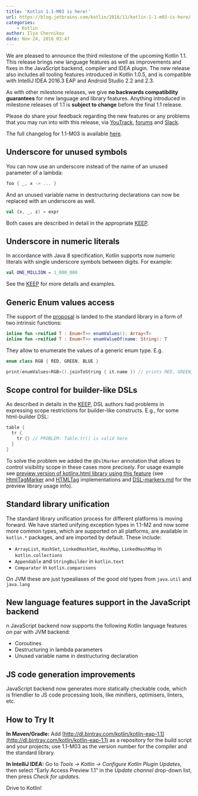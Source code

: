 ```yaml
---
title: 'Kotlin 1.1-M03 is here!'
url: https://blog.jetbrains.com/kotlin/2016/11/kotlin-1-1-m03-is-here/
categories:
    - Kotlin
author: Ilya Chernikov
date: Nov 24, 2016 03:47
---
```

We are pleased to announce the third milestone of the upcoming Kotlin 1.1. This release brings new language features as well as improvements and fixes in the JavaScript backend, compiler and IDEA plugin. The new release also includes all tooling features introduced in Kotlin 1.0.5, and is compatible with IntelliJ IDEA 2016.3 EAP and Android Studio 2.2 and 2.3.

As with other milestone releases, we give **no backwards compatibility guarantees** for new language and library features. Anything introduced in milestone releases of 1.1 is **subject to change** before the final 1.1 release.

Please do share your feedback regarding the new features or any problems that you may run into with this release, via [YouTrack](https://youtrack.jetbrains.com/issues/KT), [forums](https://discuss.kotlinlang.org) and [Slack](http://kotlinlang.slack.com/).

The full changelog for 1.1-M03 is available [here](https://github.com/JetBrains/kotlin/blob/1.1-M03/ChangeLog.md).

<span id="more-4380"></span>

## Underscore for unused symbols

You can now use an underscore instead of the name of an unused parameter of a lambda:

```kotlin
foo { _, x -> ... }
```

And an unused variable name in destructuring declarations can now be replaced with an underscore as well.

```kotlin
val (x, _, z) = expr
```

Both cases are described in detail in the appropriate [KEEP](https://github.com/Kotlin/KEEP/blob/master/proposals/underscore-for-unused-parameters.md).

## Underscore in numeric literals

In accordance with Java 8 specification, Kotlin supports now numeric literals with single underscore symbols between digits. For example:

```kotlin
val ONE_MILLION = 1_000_000
```

See the [KEEP](https://github.com/Kotlin/KEEP/blob/master/proposals/underscores-in-numeric-literals.md) for more details and examples.

## Generic Enum values access

The support of the [proposal](https://github.com/Kotlin/KEEP/blob/master/proposals/generic-values-and-valueof-for-enums.md) is landed to the standard library in a form of two intrinsic functions:

```kotlin
inline fun <reified T : Enum<T>> enumValues(): Array<T>
inline fun <reified T : Enum<T>> enumValueOf(name: String): T
```

They allow to enumerate the values of a generic enum type. E.g.

```kotlin
enum class RGB { RED, GREEN, BLUE }

print(enumValues<RGB>().joinToString { it.name }) // prints RED, GREEN, BLUE
```

## Scope control for builder-like DSLs

As described in details in the [KEEP](https://github.com/Kotlin/KEEP/blob/master/proposals/scope-control-for-implicit-receivers.md), DSL authors had problems in expressing scope restrictions for builder-like constructs. E.g., for some html-builder DSL:

```kotlin
table {
  tr {
    tr {} // PROBLEM: Table.tr() is valid here
  }
}
```

To solve the problem we added the `@DslMarker` annotation that allows to control visibility scope in these cases more precisely. For usage example see  [preview version of kotlinx.html library using this feature](https://github.com/Kotlin/kotlinx.html/tree/dsl-markers) (see [HtmlTagMarker](https://github.com/Kotlin/kotlinx.html/blob/dsl-markers/shared/src/main/kotlin/api.kt#L103) and [HTMLTag](https://github.com/Kotlin/kotlinx.html/blob/dsl-markers/shared/src/main/kotlin/htmltag.kt#L5) implementations and [DSL-markers.md](https://github.com/Kotlin/kotlinx.html/blob/dsl-markers/DSL-markers.md) for the preview library usage info).

## Standard library unification

The standard library unification process for different platforms is moving forward. We have started unifying exception types in 1.1-M2 and now some more common types, which are supported on all platforms, are available in `kotlin.*` packages, and are imported by default. These include:

* `ArrayList`, `HashSet`, `LinkedHashSet`, `HashMap`, `LinkedHashMap` in `kotlin.collections`
* `Appendable` and `StringBuilder` in `kotlin.text`
* `Comparator` in `kotlin.comparisons`

On JVM these are just typealiases of the good old types from `java.util` and `java.lang`

## New language features support in the JavaScript backend
n
JavaScript backend now supports the following Kotlin language features on par with JVM backend:

* Coroutines
* Destructuring in lambda parameters
* Unused variable name in destructuring declaration

## JS code generation improvements

JavaScript backend now generates more statically checkable code, which is friendlier to JS code processing tools, like minifiers, optimisers, linters, etc.

## How to Try It

**In Maven/Gradle:** Add [http://dl.bintray.com/kotlin/kotlin-eap-1.1](http://dl.bintray.com/kotlin/kotlin-eap-1.1) as a repository for the build script and your projects; use 1.1-M03 as the version number for the compiler and the standard library.

**In IntelliJ IDEA:** Go to _Tools → Kotlin → Configure Kotlin Plugin Updates_, then select “Early Access Preview 1.1” in the _Update channel_ drop-down list, then press _Check for updates_.

Drive to Kotlin!
